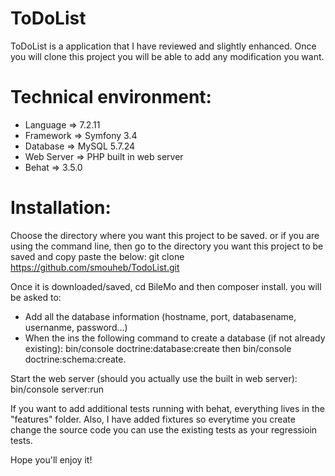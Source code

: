 ToDoList
========

ToDoList is a application that I have reviewed and slightly enhanced.
Once you will clone this project you will be able to add any modification you want.

# Technical environment:

 - Language =>  7.2.11
 - Framework => Symfony 3.4
 - Database => MySQL 5.7.24 
 - Web Server => PHP built in web server
 - Behat => 3.5.0

# Installation:

Choose the directory where you want this project to be saved.
or if you are using the command line, then go to the directory you want this project to be saved and copy paste the below:
git clone https://github.com/smouheb/TodoList.git

Once it is downloaded/saved, cd BileMo and then composer install.
you will be asked to:
- Add all the database information (hostname, port, databasename, usernanme, password...)
- When the ins the following command to create a database (if not already existing):
    bin/console doctrine:database:create
    then bin/console doctrine:schema:create.

Start the web server (should you actually use the built in web server):
bin/console server:run

If you want to add additional tests running with behat, everything lives in the "features" folder.
Also, I have added fixtures so everytime you create change the source code you can use the existing tests as your regressioin tests.

Hope you'll enjoy it!